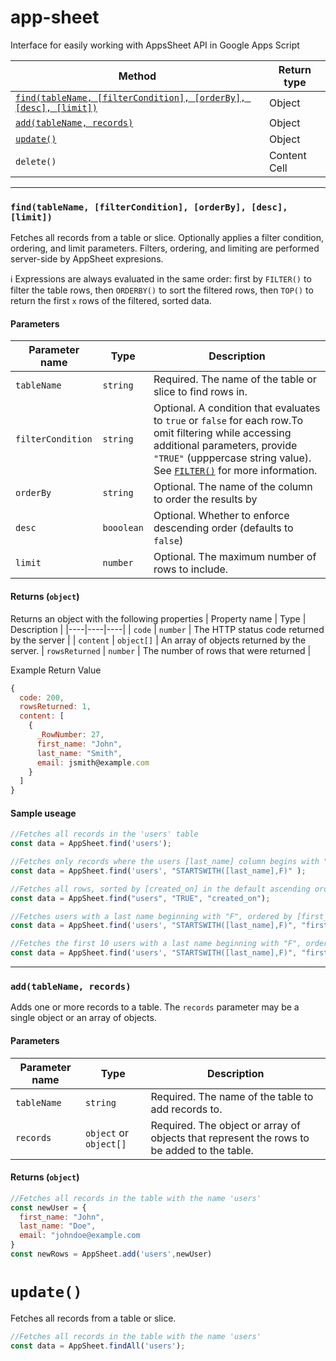 # app-sheet
Interface for easily working with AppsSheet API in Google Apps Script

| Method  | Return type |
| ------------- | ------------- |
| [`find(tableName, [filterCondition], [orderBy], [desc], [limit])`]( #findtablename-filtercondition-orderby-desc-limit )  | Object  |
| [`add(tableName, records)`](#add(tableName,-records)) | Object |
| [`update()`](#update) | Object |
| `delete()`  | Content Cell  |

---

### `find(tableName, [filterCondition], [orderBy], [desc], [limit])`
Fetches all records from a table or slice. Optionally applies a filter condition, ordering, and limit parameters. Filters, ordering, and limiting are performed server-side by AppSheet expresions.

ℹ️ Expressions are always evaluated in the same order: first by `FILTER()` to filter the table rows, then `ORDERBY()` to sort the filtered rows, then `TOP()` to return the first `x` rows of the filtered, sorted data.


#### Parameters

| Parameter name | Type | Description |
|----|----|----|
| `tableName` | `string` | Required. The name of the table or slice to find rows in. |
| `filterCondition` | `string` | Optional. A condition that evaluates to `true` or `false` for each row.To omit filtering while accessing additional parameters, provide `"TRUE"` (upppercase string value). See [`FILTER()`](https://support.google.com/appsheet/answer/10108196?sjid=5454065892688843584-NC) for more information. | 
| `orderBy` | `string` | Optional. The name of the column to order the results by |
| `desc` | `booolean` | Optional. Whether to enforce descending order (defaults to `false`) |
| `limit` | `number` | Optional. The maximum number of rows to include.


#### Returns (`object`)
Returns an object with the following properties
| Property name | Type | Description |
|----|----|----|
| `code` | `number` | The HTTP status code returned by the server |
| `content` | `object[]` | An array of objects returned by the server.
| `rowsReturned` | `number` | The number of rows that were returned |

Example Return Value
```js
{
  code: 200,
  rowsReturned: 1,
  content: [
    {
      _RowNumber: 27,
      first_name: "John",
      last_name: "Smith",
      email: jsmith@example.com
    }
  ]
}
```

#### Sample useage

```js
//Fetches all records in the 'users' table
const data = AppSheet.find('users');

//Fetches only records where the users [last_name] column begins with "F"
const data = AppSheet.find('users', "STARTSWITH([last_name],F)" );

//Fetches all rows, sorted by [created_on] in the default ascending order
const data = AppSheet.find("users", "TRUE", "created_on");

//Fetches users with a last name beginning with "F", ordered by [first_name], descending
const data = AppSheet.find('users', "STARTSWITH([last_name],F)", "first_name", TRUE );

//Fetches the first 10 users with a last name beginning with "F", ordered by [first_name], descending
const data = AppSheet.find('users', "STARTSWITH([last_name],F)", "first_name", TRUE, 10);

```
---

### `add(tableName, records)`
Adds one or more records to a table. The `records` parameter may be a single object or an array of objects.

#### Parameters

| Parameter name | Type | Description |
|----|----|----|
| `tableName` | `string` | Required. The name of the table to add records to. |
| `records` | `object` or `object[]` | Required. The object or array of objects that represent the rows to be added to the table. |

#### Returns (`object`)

```js
//Fetches all records in the table with the name 'users'
const newUser = {
  first_name: "John",
  last_name: "Doe",
  email: "johndoe@example.com
}
const newRows = AppSheet.add('users',newUser)
```

# `update()`
Fetches all records from a table or slice.

```js
//Fetches all records in the table with the name 'users'
const data = AppSheet.findAll('users');
```



